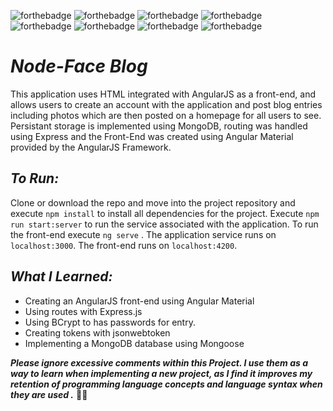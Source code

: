 ![forthebadge](https://img.shields.io/badge/made%20with-TypeScript-red.svg?style=for-the-badge&logo=TypeScript&logoColor=white)
![forthebadge](https://img.shields.io/badge/made%20with-JavaScript-red.svg?style=for-the-badge&logo=JavaScript&logoColor=white)
![forthebadge](https://img.shields.io/badge/made%20with-HTML5-red.svg?style=for-the-badge&logo=HTML5&logoColor=white)
![forthebadge](https://img.shields.io/badge/made%20with-CSS3-red.svg?style=for-the-badge&logo=CSS3&logoColor=white)<br>
![forthebadge](https://img.shields.io/badge/uses-node.js-blue.svg?style=for-the-badge&logo=Node.js&logoColor=white)
![forthebadge](https://img.shields.io/badge/uses-angular.js-blue.svg?style=for-the-badge&logo=Angular&logoColor=white)
![forthebadge](https://img.shields.io/badge/uses-express-blue.svg?style=for-the-badge)
![forthebadge](https://img.shields.io/badge/uses-mongodb-blue.svg?style=for-the-badge&logo=MongoDB&logoColor=white)

# *Node-Face Blog*
This application uses HTML integrated with AngularJS as a front-end,  and allows users to create an account with the application and post blog entries including photos which are then posted on a homepage for all users to see. Persistant storage is implemented using MongoDB, routing was handled using Express and the Front-End was created using Angular Material provided by the AngularJS Framework.

## *To Run:*
Clone or download the repo and move into the project repository and execute ```npm install``` to install all dependencies for the project. Execute ```npm run start:server``` to run the service associated with the application. To run the front-end execute ```ng serve``` . The application service runs on ```localhost:3000```. The front-end runs on ```localhost:4200```.

## *What I Learned:*

* Creating an AngularJS front-end using Angular Material
* Using routes with Express.js
* Using BCrypt to has passwords for entry.
* Creating tokens with jsonwebtoken
* Implementing a MongoDB database using Mongoose

_**Please ignore excessive comments within this Project. I use them as a way to learn when implementing a new project, as I find it improves my retention of programming language concepts and language syntax when they are used .**_ 🖖🏻
